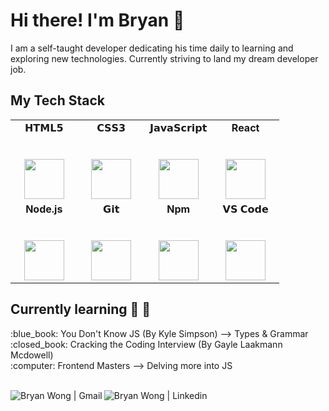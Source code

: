 # Hi there! I'm Bryan :wave:

I am a self-taught developer dedicating his time daily to learning and exploring new technologies. Currently striving to land my dream developer job.

## My Tech Stack

<table width="25%" style='border:none'>
  <tbody>
    <tr valign="top">
      <td width="25%" align="center">
        <span>𝗛𝗧𝗠𝗟𝟱</span><br><br><br>
        <img height="64px" src="https://cdn.svgporn.com/logos/html-5.svg">
      </td>
      <td width="25%" align="center">
        <span>𝗖𝗦𝗦𝟯</span><br><br><br>
        <img height="64px" src="https://cdn.svgporn.com/logos/css-3.svg">
      </td>
      <td width="25%" align="center">
        <span>𝗝𝗮𝘃𝗮𝗦𝗰𝗿𝗶𝗽𝘁</span><br><br><br>
        <img height="64px" src="https://cdn.svgporn.com/logos/javascript.svg">
      </td>
      <td width="25%" align="center">
        <span><b>React</b></span><br><br><br>
        <img height="64px" src="https://cdn.svgporn.com/logos/react.svg">
      </td>
    </tr>
    <tr valign="top">
        <td width="25%" align="center">
            <span><b>Node.js</b></span><br><br><br>
            <img height="64px" src="https://cdn.svgporn.com/logos/nodejs-icon.svg">
        </td>
        <td width="25%" align="center">
            <span>𝗚𝗶𝘁</span><br><br><br>
            <img height="64px" src="https://cdn.svgporn.com/logos/git-icon.svg">
        </td>
        <td width="25%" align="center">
            <span><b>Npm</b></span><br><br><br>
            <img height="64px" src="https://cdn.svgporn.com/logos/npm.svg">
        </td>
        <td width="25%" align="center">
            <span>𝗩𝗦 𝗖𝗼𝗱𝗲</span><br><br><br>
            <img height="64px" src="https://cdn.svgporn.com/logos/visual-studio-code.svg">
        </td>
    </tr>
  </tbody>
</table>

## Currently learning :pencil: :calendar:
<ul style='list-style-type: none; padding-left: 0;'>
  <li>:blue_book: You Don't Know JS (By Kyle Simpson) --> Types & Grammar</li>
  <li>:closed_book: Cracking the Coding Interview (By Gayle Laakmann Mcdowell)</li>
  <li>:computer: Frontend Masters --> Delving more into JS</li>
</ul>

<br>

<div align='middle'>
  <a href="https://www.linkedin.com/in/bryan-wong-716054a9/">
    <img align='left' alt='Bryan Wong | Gmail' src="https://img.icons8.com/color/24/000000/linkedin.png"/>
  </a>
  <a href="mailto:bryanwongzhicheng@gmail.com">
    <img align='left' alt='Bryan Wong | Linkedin' src="https://img.icons8.com/color/24/000000/gmail.png"/>
  </a> 
</div>

<br><br>